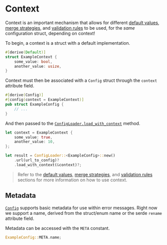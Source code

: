 # Context

Context is an important mechanism that allows for different [default values](./struct/default.md),
[merge strategies](./struct/merge.md), and [validation rules](./struct/validate.md) to be used, for
the _same_ configuration struct, depending on context!

To begin, a context is a struct with a default implementation.

```rust
#[derive(Default)]
struct ExampleContext {
	some_value: bool,
	another_value: usize,
}
```

Context must then be associated with a `Config` struct through the `context` attribute field.

```rust
#[derive(Config)]
#[config(context = ExampleContext)]
pub struct ExampleConfig {
	// ...
}
```

And then passed to the
[`ConfigLoader.load_with_context`](https://docs.rs/schematic/latest/schematic/struct.ConfigLoader.html#method.load_with_context)
method.

```rust
let context = ExampleContext {
	some_value: true,
	another_value: 10,
};

let result = ConfigLoader::<ExampleConfig>::new()
	.url(url_to_config)?
	.load_with_context(&context)?;
```

> Refer to the [default values](./struct/default.md), [merge strategies](./struct/merge.md), and
> [validation rules](./struct/validate.md) sections for more information on how to use context.

## Metadata

[`Config`](./index.md) supports basic metadata for use within error messages. Right now we support a
name, derived from the struct/enum name or the serde `rename` attribute field.

Metadata can be accessed with the `META` constant.

```rust
ExampleConfig::META.name;
```
